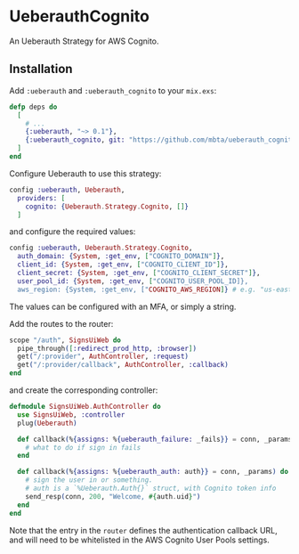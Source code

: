 # UeberauthCognito

An Ueberauth Strategy for AWS Cognito.

## Installation

Add `:ueberauth` and `:ueberauth_cognito` to your `mix.exs`:

```ex
defp deps do
  [
    # ...
    {:ueberauth, "~> 0.1"},
    {:ueberauth_cognito, git: "https://github.com/mbta/ueberauth_cognito.git"}
  ]
end
```

Configure Ueberauth to use this strategy:

```ex
config :ueberauth, Ueberauth,
  providers: [
    cognito: {Ueberauth.Strategy.Cognito, []}
  ]
```

and configure the required values:

```ex
config :ueberauth, Ueberauth.Strategy.Cognito,
  auth_domain: {System, :get_env, ["COGNITO_DOMAIN"]},
  client_id: {System, :get_env, ["COGNITO_CLIENT_ID"]},
  client_secret: {System, :get_env, ["COGNITO_CLIENT_SECRET"]},
  user_pool_id: {System, :get_env, ["COGNITO_USER_POOL_ID]},
  aws_region: {System, :get_env, ["COGNITO_AWS_REGION]} # e.g. "us-east-1"
```

The values can be configured with an MFA, or simply a string.

Add the routes to the router:

```ex
scope "/auth", SignsUiWeb do
  pipe_through([:redirect_prod_http, :browser])
  get("/:provider", AuthController, :request)
  get("/:provider/callback", AuthController, :callback)
end
```

and create the corresponding controller:

```ex
defmodule SignsUiWeb.AuthController do
  use SignsUiWeb, :controller
  plug(Ueberauth)

  def callback(%{assigns: %{ueberauth_failure: _fails}} = conn, _params) do
    # what to do if sign in fails
  end

  def callback(%{assigns: %{ueberauth_auth: auth}} = conn, _params) do
    # sign the user in or something.
    # auth is a `%Ueberauth.Auth{}` struct, with Cognito token info
    send_resp(conn, 200, "Welcome, #{auth.uid}")
  end
end
```

Note that the entry in the `router` defines the authentication callback URL, and will need to be whitelisted in the AWS Cognito User Pools settings.
